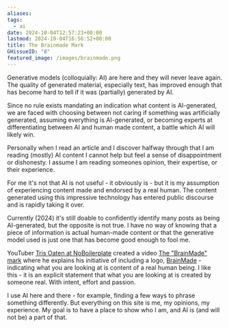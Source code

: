 ```yaml
---
aliases: 
tags:
  - ai
date: 2024-10-04T12:57:23+00:00
lastmod: 2024-10-04T16:56:52+00:00
title: The Brainmade Mark
GHissueID: "8"
featured_image: /images/brainmade.png
---
```

Generative models (colloquially: AI) are here and they will never leave again. The quality of generated material, especially text, has improved enough that has become hard to tell if it was (partially) generated by AI.

Since no rule exists mandating an indication what content is AI-generated, we are faced with choosing between not caring if something was artificially generated, assuming everything is AI-generated, or becoming experts at differentiating between AI and human made content, a battle which AI will likely win.

Personally when I read an article and I discover halfway through that I am reading (mostly) AI content I cannot help but feel a sense of disappointment or dishonesty. I assume I am reading someones opinion, their expertise, or their experience.

For me it's not that AI is not useful - it obviously is - but it is my assumption of experiencing content made and endorsed by a real human. The content generated using this impressive technology has entered public discourse and is rapidly taking it over. 

Currently (2024) it's still doable to confidently identify many posts as being AI-generated, but the opposite is not true. I have no way of knowing that a piece of information is actual human-made content or that the generative model used is just one that has become good enough to fool me.

YouTuber [Tris Oaten at NoBoilerplate](https://www.youtube.com/@NoBoilerplate) created a video  [The "BrainMade" mark](https://www.youtube.com/watch?v=kul0z3OTmVM) where he explains his initiative of including a logo, [BrainMade](https://brainmade.org/) - indicating what you are looking at is content of a real human being. I like this - it is an explicit statement that what you are looking at is created by someone real. With intent, effort and passion.

I use AI here and there - for example, finding a few ways to phrase something differently. But everything on this site is me, my opinions, my experience. My goal is to have a place to show who I am, and AI is (and will not be) a part of that.